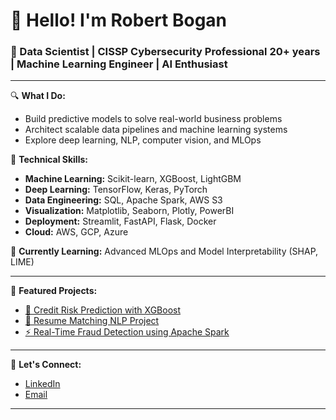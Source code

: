 # 👋 Hello! I'm Robert Bogan

### 🚀 Data Scientist | CISSP Cybersecurity Professional 20+ years | Machine Learning Engineer | AI Enthusiast

---

🔍 **What I Do:**
- Build predictive models to solve real-world business problems
- Architect scalable data pipelines and machine learning systems
- Explore deep learning, NLP, computer vision, and MLOps

🔧 **Technical Skills:**
- **Machine Learning:** Scikit-learn, XGBoost, LightGBM
- **Deep Learning:** TensorFlow, Keras, PyTorch
- **Data Engineering:** SQL, Apache Spark, AWS S3
- **Visualization:** Matplotlib, Seaborn, Plotly, PowerBI
- **Deployment:** Streamlit, FastAPI, Flask, Docker
- **Cloud:** AWS, GCP, Azure

🌱 **Currently Learning:** Advanced MLOps and Model Interpretability (SHAP, LIME)

---

📂 **Featured Projects:**
- [🏦 Credit Risk Prediction with XGBoost](https://github.com/your-username/credit-risk-prediction)
- [📝 Resume Matching NLP Project](https://github.com/sdballpark/resume-matching-nlp)
- [⚡ Real-Time Fraud Detection using Apache Spark](https://github.com/sdballpark/fraud-detection-spark)


---

🤝 **Let's Connect:**
- [LinkedIn](www.linkedin.com/in/robert-l-bogan-jr)
- [Email](robert.bogan3@gmail.com)

---
